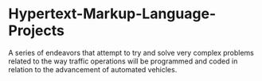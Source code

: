 # Hypertext-Markup-Language-Projects
A series of endeavors that attempt to try and solve very complex problems related to the way traffic operations will be programmed and coded in relation to the advancement of automated vehicles. 
